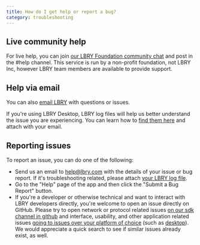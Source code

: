 ```yaml
---
title: How do I get help or report a bug?
category: troubleshooting
---
```


## Live community help

For live help, you can join [our LBRY Foundation community chat](https://chat.lbry.com) and post in the #help channel. This service is run by a non-profit foundation, not LBRY Inc, however LBRY team members are available to provide support.

## Help via email

You can also [email LBRY](mailto:help@lbry.com) with questions or issues. 

If you're using LBRY Desktop, LBRY log files will help us better understand the issue you are experiencing. You can learn how to [find them here](/faq/how-to-find-lbry-log-file) and attach with your email.

## Reporting issues

To report an issue, you can do one of the following:

- Send us an email to [help@lbry.com](mailto:help@lbry.com) with the details of your issue or bug report. If it's troubleshooting related, please attach [your LBRY log file](/faq/how-to-find-lbry-log-file).
- Go to the "Help" page of the app and then click the "Submit a Bug Report" button.
- If you're a developer or otherwise technical and want to interact with LBRY developers directly, you're welcome to open an issue directly on GitHub. Please try to open network or protocol related issues [on our sdk channel in github](https://github.com/lbryio/lbry/issues) and interface, usability, and other application related issues [going to issues over your platform of choice](https://github.com/lbryio) (such as [desktop](https://github.com/lbryio/lbry-desktop/issues)). We would appreciate a quick search to see if similar issues already exist, as well.
